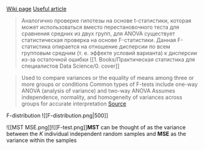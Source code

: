 [Wiki page](https://en.wikipedia.org/wiki/F-test#:~:text=An%20F%2Dtest%20is%20any,which%20the%20data%20were%20sampled.)
[Useful article](https://saylordotorg.github.io/text_introductory-statistics/s15-chi-square-tests-and-f-tests.html)

> Аналогично проверке гипотезы на основе t-статистики, которая может использоваться вместо перестановочного теста для сравнения средних из двух групп, для ANOVA существует статистическая проверка на основе F-статистики. Данная F-статистика опирается на отношение дисперсии по всем групповым средним (т. е. эффекте условий варианта) к дисперсии из-за остаточной ошибки
> [[1. Books/Практическая статистика для специалистов Data Science/0. cover]]

>Used to compare variances or the equality of means among three or more groups or conditions
>Common types of F-tests include one-way ANOVA (analysis of variance) and two-way ANOVA
>Assumes independence, normality, and homogeneity of variances across groups for accurate interpretation
> [Source](https://testbook.com/key-differences/difference-between-t-test-and-f-test)



F-distribution 
![[F-distribution.png|500]]

![[MST MSE.png]]![[F-test.png]]**MST** can be thought of as the variance between the _K_ individual independent random samples and **MSE** as the variance within the samples